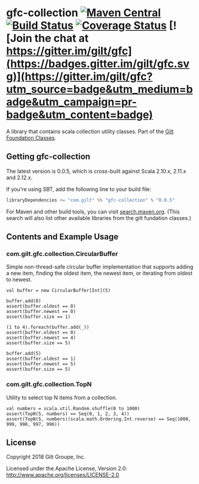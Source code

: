 # gfc-collection [![Maven Central](https://maven-badges.herokuapp.com/maven-central/com.gilt/gfc-collection_2.12/badge.svg?style=plastic)](https://maven-badges.herokuapp.com/maven-central/com.gilt/gfc-collection_2.12) [![Build Status](https://travis-ci.org/gilt/gfc-collection.svg?branch=master)](https://travis-ci.org/gilt/gfc-collection) [![Coverage Status](https://coveralls.io/repos/gilt/gfc-collection/badge.svg?branch=master&service=github)](https://coveralls.io/github/gilt/gfc-collection?branch=master) [![Join the chat at https://gitter.im/gilt/gfc](https://badges.gitter.im/gilt/gfc.svg)](https://gitter.im/gilt/gfc?utm_source=badge&utm_medium=badge&utm_campaign=pr-badge&utm_content=badge)

A library that contains scala collection utility classes. Part of the [Gilt Foundation Classes](https://github.com/gilt?q=gfc).

## Getting gfc-collection

The latest version is 0.0.5, which is cross-built against Scala 2.10.x, 2.11.x and 2.12.x.

If you're using SBT, add the following line to your build file:

```scala
libraryDependencies += "com.gilt" %% "gfc-collection" % "0.0.5"
```

For Maven and other build tools, you can visit [search.maven.org](http://search.maven.org/#search%7Cga%7C1%7Ccom.gilt%20gfc).
(This search will also list other available libraries from the gilt fundation classes.)

## Contents and Example Usage

### com.gilt.gfc.collection.CircularBuffer

Simple non-thread-safe circular buffer implementation that supports adding a new item,
finding the oldest item, the newest item, or iterating from oldest to newest.

    val buffer = new CircularBuffer[Int](5)

    buffer.add(0)
    assert(buffer.oldest == 0)
    assert(buffer.newest == 0)
    assert(buffer.size == 1)

    (1 to 4).foreach(buffer.add(_))
    assert(buffer.oldest == 0)
    assert(buffer.newest == 4)
    assert(buffer.size == 5)

    buffer.add(5)
    assert(buffer.oldest == 1)
    assert(buffer.newest == 5)
    assert(buffer.size == 5)

### com.gilt.gfc.collection.TopN

Utility to select top N items from a collection.

    val numbers = scala.util.Random.shuffle(0 to 1000)
    assert(TopN(5, numbers) == Seq(0, 1, 2, 3, 4))
    assert(TopN(5, numbers)(scala.math.Ordering.Int.reverse) == Seq(1000, 999, 998, 997, 996))

## License
Copyright 2018 Gilt Groupe, Inc.

Licensed under the Apache License, Version 2.0: http://www.apache.org/licenses/LICENSE-2.0
